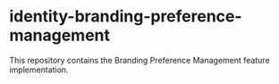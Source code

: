 # identity-branding-preference-management
This repository contains the Branding Preference Management feature implementation.
